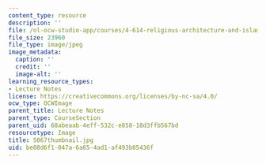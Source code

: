 ```yaml
---
content_type: resource
description: ''
file: /ol-ocw-studio-app/courses/4-614-religious-architecture-and-islamic-cultures-fall-2002/be08d6f1047a6a654ad1af493b05436f_5067thumbnail.jpg
file_size: 23960
file_type: image/jpeg
image_metadata:
  caption: ''
  credit: ''
  image-alt: ''
learning_resource_types:
- Lecture Notes
license: https://creativecommons.org/licenses/by-nc-sa/4.0/
ocw_type: OCWImage
parent_title: Lecture Notes
parent_type: CourseSection
parent_uid: 68abeaab-4eff-532c-e858-18d3ffb567bd
resourcetype: Image
title: 5067thumbnail.jpg
uid: be08d6f1-047a-6a65-4ad1-af493b05436f
---
```

